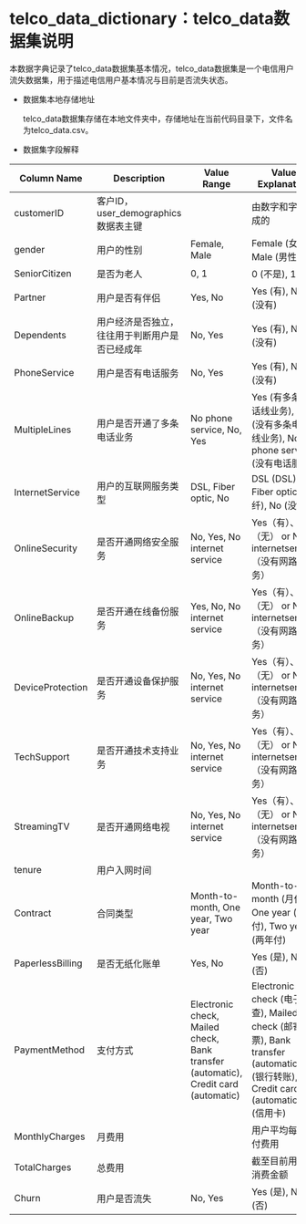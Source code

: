 # telco_data_dictionary：telco_data数据集说明

​	本数据字典记录了telco_data数据集基本情况，telco_data数据集是一个电信用户流失数据集，用于描述电信用户基本情况与目前是否流失状态。

- 数据集本地存储地址

  ​	telco_data数据集存储在本地文件夹中，存储地址在当前代码目录下，文件名为telco_data.csv。

- 数据集字段解释

| Column Name | Description | Value Range | Value Explanation |
|-------------|-------------|-------------|-------------------|
| customerID | 客户ID，user_demographics数据表主键 |              | 由数字和字母组成的 |
| gender | 用户的性别 | Female, Male | Female (女性), Male (男性) |
| SeniorCitizen | 是否为老人 | 0, 1 | 0 (不是), 1 (是) |
| Partner | 用户是否有伴侣 | Yes, No | Yes (有), No (没有) |
| Dependents | 用户经济是否独立，往往用于判断用户是否已经成年 | No, Yes | Yes (有), No (没有) |
| PhoneService | 用户是否有电话服务 | No, Yes | Yes (有), No (没有) |
| MultipleLines | 用户是否开通了多条电话业务 | No phone service, No, Yes | Yes (有多条电话线业务), No (没有多条电话线业务), No phone service (没有电话服务) |
| InternetService | 用户的互联网服务类型 | DSL, Fiber optic, No | DSL (DSL), Fiber optic (光纤), No (没有) |
| OnlineSecurity | 是否开通网络安全服务 | No, Yes, No internet service | Yes（有）、No（无） or No internetservice（没有网路服务） |
| OnlineBackup | 是否开通在线备份服务 | Yes, No, No internet service | Yes（有）、No（无） or No internetservice（没有网路服务） |
| DeviceProtection | 是否开通设备保护服务 | No, Yes, No internet service | Yes（有）、No（无） or No internetservice（没有网路服务） |
| TechSupport | 是否开通技术支持业务 | No, Yes, No internet service | Yes（有）、No（无） or No internetservice（没有网路服务） |
| StreamingTV | 是否开通网络电视 | No, Yes, No internet service | Yes（有）、No（无） or No internetservice（没有网路服务） |
| tenure | 用户入网时间 |  |  |
| Contract | 合同类型 | Month-to-month, One year, Two year | Month-to-month (月付), One year (一年付), Two year (两年付) |
| PaperlessBilling | 是否无纸化账单 | Yes, No | Yes (是), No (否) |
| PaymentMethod | 支付方式 | Electronic check, Mailed check, Bank transfer (automatic), Credit card (automatic) | Electronic check (电子检查), Mailed check (邮寄支票), Bank transfer (automatic) (银行转账), Credit card (automatic) (信用卡) |
| MonthlyCharges | 月费用 |  | 用户平均每月支付费用 |
| TotalCharges | 总费用 |  | 截至目前用户总消费金额 |
| Churn | 用户是否流失 | No, Yes | Yes (是), No (否) |







